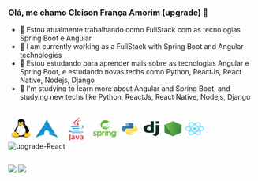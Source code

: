 <!--
**upgradev/upgradev** is a ✨ _special_ ✨ repository because its `README.md` (this file) appears on your GitHub profile.

Here are some ideas to get you started:
-->
### Olá, me chamo Cleison França Amorim (upgrade) 👋

- 🔭 Estou atualmente trabalhando como FullStack com as tecnologias Spring Boot e Angular
- 🔭 I am currently working as a FullStack with Spring Boot and Angular technologies
- 🌱 Estou estudando para aprender mais sobre as tecnologias Angular e Spring Boot, e estudando novas techs como Python, ReactJs, React Native, Nodejs, Django
- 🌱 I'm studying to learn more about Angular and Spring Boot, and studying new techs like Python, ReactJs, React Native, Nodejs, Django

<div style="display: inline_block"><br>
  <img align="center" alt="upgrade-Linux" height="40" width="50" src="https://raw.githubusercontent.com/devicons/devicon/master/icons/linux/linux-original.svg">
  <img align="center" alt="upgrade-Linux" height="40" width="50" src="https://raw.githubusercontent.com/devicons/devicon/master/icons/archlinux/archlinux-original.svg">
  <img align="center" alt="upgrade-Java" height="50" width="60" src="https://raw.githubusercontent.com/devicons/devicon/master/icons/java/java-original-wordmark.svg">
  <img align="center" alt="upgrade-Spring" height="50" width="50" src="https://raw.githubusercontent.com/devicons/devicon/master/icons/spring/spring-original-wordmark.svg">
   <img align="center" alt="upgrade-React" height="30" width="40" src="https://raw.githubusercontent.com/devicons/devicon/master/icons/python/python-original.svg">
  <img align="center" alt="upgrade-React" height="30" width="40" src="https://raw.githubusercontent.com/devicons/devicon/master/icons/django/django-plain.svg">
  <img align="center" alt="upgrade-React" height="30" width="40" src="https://raw.githubusercontent.com/devicons/devicon/master/icons/nodejs/nodejs-original.svg">
  <img align="center" alt="upgrade-React" height="30" width="40" src="https://raw.githubusercontent.com/devicons/devicon/master/icons/react/react-original.svg">
<img align="center" alt="upgrade-React" height="30" width="40"  src="https://cdn.jsdelivr.net/gh/devicons/devicon/icons/angularjs/angularjs-original.svg" />

 
  
  
  
</div>
  
  ##
  
  <div> 
<a href="https://www.linkedin.com/in/cleisonfrancaamorim" target="_blank"><img src="https://img.shields.io/badge/-LinkedIn-%230077B5?style=for-the-badge&logo=linkedin&logoColor=white" target="_blank"></a> 
  <a href="https://www.instagram.com/cleison.upgrade/" target="_blank"><img src="https://img.shields.io/badge/-Instagram-%23E4405F?style=for-the-badge&logo=instagram&logoColor=white" target="_blank"></a>
  
</div>
